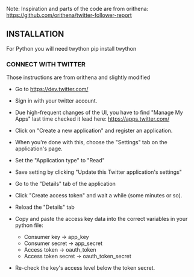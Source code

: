 Note:
Inspiration and parts of the code are from orithena: https://github.com/orithena/twitter-follower-report

## INSTALLATION ##

For Python you will need twython
  pip install twython


### CONNECT WITH TWITTER ###
Those instructions are from orithena and slightly modified

* Go to https://dev.twitter.com/
* Sign in with your twitter account.
* Due high-frequent changes of the UI, you have to find "Manage My Apps" last time checked it lead here: https://apps.twitter.com/

* Click on "Create a new application" and register an application.
* When you're done with this, choose the "Settings" tab on the application's page.
* Set the "Application type" to "Read"
* Save setting by clicking "Update this Twitter application's settings"
* Go to the "Details" tab of the application
* Click "Create access token" and wait a while (some minutes or so).
* Reload the "Details" tab
* Copy and paste the access key data into the correct variables in your python file:
  * Consumer key        -> app_key
  * Consumer secret     -> app_secret
  * Access token        -> oauth_token
  * Access token secret -> oauth_token_secret
* Re-check the key's access level below the token secret.
